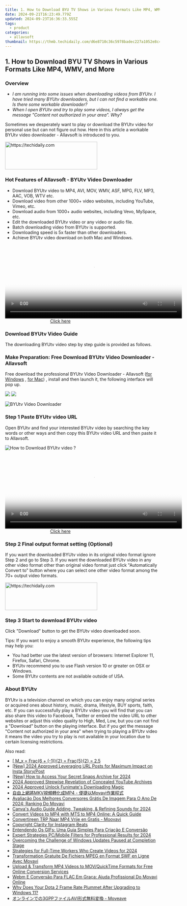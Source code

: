 ```yaml
---
title: 1. How to Download BYU TV Shows in Various Formats Like MP4, WMV, and More
date: 2024-09-21T16:23:49.779Z
updated: 2024-09-23T16:36:33.555Z
tags:
  - product
categories:
  - allavsoft
thumbnail: https://thmb.techidaily.com/d6e8710c36c5978badec227a1052e8c4e84f42f10c18f1adcfe6fd4f956e57b1.jpg
---
```


## 1. How to Download BYU TV Shows in Various Formats Like MP4, WMV, and More

### Overview

* _I am running into some issues when downloading videos from BYUtv. I have tried many BYUtv downloaders, but I can not find a workable one. Is there some workable downloader?_
* _When I open BYUtv and try to play some videos, I always get the message "Content not authorized in your area". Why?_

Sometimes we desperately want to play or download the BYUtv video for personal use but can not figure out how. Here in this article a workable BYUtv video downloader - Allavsoft is introduced to you.

<!-- affiliate ads begin -->
<a href="https://aligracehair.sjv.io/c/5597632/1934288/19272" target="_top" id="1934288">
  <img src="//a.impactradius-go.com/display-ad/19272-1934288" border="0" alt="https://techidaily.com" width="300" height="90"/>
</a>
<img height="0" width="0" src="https://aligracehair.sjv.io/i/5597632/1934288/19272" style="position:absolute;visibility:hidden;" border="0" />
<!-- affiliate ads end -->

### Hot Features of Allavsoft - BYUtv Video Downloader

* Download BYUtv video to MP4, AVI, MOV, WMV, ASF, MPG, FLV, MP3, AAC, VOB, WTV etc.
* Download video from other 1000+ video websites, including YouTube, Vimeo, etc.
* Download audio from 1000+ audio websites, including Vevo, MySpace, etc.
* Edit the downloaded BYUtv video or any video or audio file.
* Batch downloading video from BYUtv is supported.
* Downloading speed is 5x faster than other downloaders.
* Achieve BYUtv video download on both Mac and Windows.

<!-- affiliate ads begin -->
<span id="1982456">
					<video width="576" height="240" style="cursor:pointer"
           poster="//a.impactradius-go.com/display-clicktoplayimage/1982456.png"
           onclick="if(!this.playClicked){this.play();this.setAttribute('controls',true);this.playClicked=true;}">
	   <source src="//a.impactradius-go.com/display-ad/22993-1982456">
	   <img src="//a.impactradius-go.com/display-clicktoplayimage/1982456.png" style="border: none; height: 100%; width: 100%; object-fit: contain">
	</video>
	<div style="width:360px;text-align:center"><a href="javascript:window.open(decodeURIComponent('https%3A%2F%2Fhomestyler.sjv.io%2Fc%2F5597632%2F1982456%2F22993'), '_blank');void(0);">Click here</a></div>
</span>
<img height="0" width="0" src="https://imp.pxf.io/i/5597632/1982456/22993" style="position:absolute;visibility:hidden;" border="0" />
<!-- affiliate ads end -->

### Download BYUtv Video Guide

The downloading BYUtv video step by step guide is provided as follows.

### Make Preparation: Free Download BYUtv Video Downloader - Allavsoft

Free download the professional BYUtv Video Downloader - Allavsoft ([for Windows](https://tools.techidaily.com/allavsoft/products/) , [for Mac](https://tools.techidaily.com/allavsoft/products/)) , install and then launch it, the following interface will pop up.

[![](https://www.allavsoft.com/how-to/../images/how-to/free-download-win.jpg)](https://tools.techidaily.com/allavsoft/products/) [![](https://www.allavsoft.com/how-to/../images/how-to/free-download-mac.jpg)](https://tools.techidaily.com/allavsoft/products/)

![BYUtv Video Downloader](https://www.allavsoft.com/how-to/../images/allavsoft/screen-shot-600.jpg)

### Step 1 Paste BYUtv video URL

Open BYUtv and find your interested BYUtv video by searching the key words or other ways and then copy this BYUtv video URL and then paste it to Allavsoft.

![How to Download BYUtv video ?](https://www.allavsoft.com/how-to/../images/how-to/download-rtmp-video/download-rtmp-video.jpg)

<!-- affiliate ads begin -->
<span id="1983582">
					<video width="576" height="240" style="cursor:pointer"
           poster="//a.impactradius-go.com/display-clicktoplayimage/1983582.png"
           onclick="if(!this.playClicked){this.play();this.setAttribute('controls',true);this.playClicked=true;}">
	   <source src="//a.impactradius-go.com/display-ad/22993-1983582">
	   <img src="//a.impactradius-go.com/display-clicktoplayimage/1983582.png" style="border: none; height: 100%; width: 100%; object-fit: contain">
	</video>
	<div style="width:360px;text-align:center"><a href="javascript:window.open(decodeURIComponent('https%3A%2F%2Fhomestyler.sjv.io%2Fc%2F5597632%2F1983582%2F22993'), '_blank');void(0);">Click here</a></div>
</span>
<img height="0" width="0" src="https://imp.pxf.io/i/5597632/1983582/22993" style="position:absolute;visibility:hidden;" border="0" />
<!-- affiliate ads end -->

### Step 2 Final output format setting (Optional)

If you want the downloaded BYUtv video in its original video format ignore Step 2 and go to Step 3\. If you want the downloaded BYUtv video in any other video format other than original video format just click "Automatically Convert to" button where you can select one other video format among the 70+ output video formats.

<!-- affiliate ads begin -->
<a href="https://aligracehair.sjv.io/c/5597632/1925484/19272" target="_top" id="1925484">
  <img src="//a.impactradius-go.com/display-ad/19272-1925484" border="0" alt="https://techidaily.com" width="300" height="90"/>
</a>
<img height="0" width="0" src="https://aligracehair.sjv.io/i/5597632/1925484/19272" style="position:absolute;visibility:hidden;" border="0" />
<!-- affiliate ads end -->

### Step 3 Start to download BYUtv video

Click "Download" button to get the BYUtv video downloaded soon.

Tips: If you want to enjoy a smooth BYUtv experience, the following tips may help you:

* You had better use the latest version of browsers: Internet Explorer 11, Firefox, Safari, Chrome.
* BYUtv recommend you to use Flash version 10 or greater on OSX or Windows.
* Some BYUtv contents are not available outside of USA.

### About BYUtv

BYUtv is a television channel on which you can enjoy many original series or acquired ones about history, music, drama, lifestyle, BUY sports, faith, etc. If you can successfully play a BYUtv video you will find that you can also share this video to Facebook, Twitter or embed the video URL to other websites or adjust this video quality to High, Med, Low, but you can not find a "Download" button on the playing interface. But if you get the message "Content not authorized in your area" when trying to playing a BYUtv video it means the video you try to play is not available in your location due to certain licensing restrictions.

<ins class="adsbygoogle"
     style="display:block"
     data-ad-format="autorelaxed"
     data-ad-client="ca-pub-7571918770474297"
     data-ad-slot="1223367746"></ins>

<ins class="adsbygoogle"
     style="display:block"
     data-ad-client="ca-pub-7571918770474297"
     data-ad-slot="8358498916"
     data-ad-format="auto"
     data-full-width-responsive="true"></ins>

<span class="atpl-alsoreadstyle">Also read:</span>
<div><ul>
<li><a href="https://win-outstanding.techidaily.com/1726227570017-mx-frac6-plus-12-frac52-25/"><u> [ M_x = Frac{6 + (-1)}{2} = Frac{5}{2} = 2.5 </u></a></li>
<li><a href="https://instagram-video-files.techidaily.com/new-2024-approved-leveraging-url-posts-for-maximum-impact-on-insta-storypost/"><u>[New] 2024 Approved Leveraging URL Posts for Maximum Impact on Insta Story/Post</u></a></li>
<li><a href="https://snapchat-videos.techidaily.com/new-how-to-access-your-secret-snaps-archive-for-2024/"><u>[New] How to Access Your Secret Snaps Archive for 2024</u></a></li>
<li><a href="https://youtube-zero.techidaily.com/approved-stepwise-revelation-of-concealed-youtube-archives/"><u>2024 Approved Stepwise Revelation of Concealed YouTube Archives</u></a></li>
<li><a href="https://some-approaches.techidaily.com/2024-approved-unlock-funimates-downloading-magic/"><u>2024 Approved Unlock Funimate's Downloading Magic</u></a></li>
<li><a href="https://win-outstanding.techidaily.com/1726224725872-mkvmp4-movavi/"><u>自由上網將MKV視頻轉化成MP4 - 便捷以Movavi作業程式</u></a></li>
<li><a href="https://win-outstanding.techidaily.com/avaliacao-dos-melhores-conversores-gratis-de-imagem-para-o-ano-de-2024-ranking-do-movavi/"><u>Avaliação Dos Melhores Conversores Grátis De Imagem Para O Ano De 2024: Ranking Do Movavi</u></a></li>
<li><a href="https://extra-lessons.techidaily.com/canvas-audio-guide-adding-tweaking-and-refining-sounds-for-2024/"><u>Canva's Audio Guide Adding, Tweaking, & Refining Sounds for 2024</u></a></li>
<li><a href="https://win-outstanding.techidaily.com/convert-videos-to-mp4-with-mts-to-mp4-online-a-quick-guide/"><u>Convert Videos to MP4 with MTS to MP4 Online: A Quick Guide</u></a></li>
<li><a href="https://win-outstanding.techidaily.com/convertireen-trp-naar-mp4-vrije-en-gratis-moovavi/"><u>Convertireen TRP Naar MP4 Vrije en Gratis - Moovavi</u></a></li>
<li><a href="https://instagram-video-recordings.techidaily.com/copyright-clarity-for-instagram-beats/"><u>Copyright Clarity for Instagram Beats</u></a></li>
<li><a href="https://win-outstanding.techidaily.com/entendendo-os-gifs-uma-guia-simples-para-criacao-e-conversao/"><u>Entendendo Os GIFs: Uma Guia Simples Para Criação E Conversão</u></a></li>
<li><a href="https://fox-links.techidaily.com/expert-strategies-pcmobile-filters-for-professional-results-for-2024/"><u>Expert Strategies PC/Mobile Filters for Professional Results for 2024</u></a></li>
<li><a href="https://win-howtos.techidaily.com/overcoming-the-challenge-of-windows-updates-paused-at-completion-stage/"><u>Overcoming the Challenge of Windows Updates Paused at Completion Stage</u></a></li>
<li><a href="https://facebook-video-share.techidaily.com/strategies-for-full-time-workers-who-create-videos-for-2024/"><u>Strategies for Full-Time Workers Who Create Videos for 2024</u></a></li>
<li><a href="https://win-outstanding.techidaily.com/transformation-gratuite-de-fichiers-mpeg-en-format-swf-en-ligne-avec-movavi/"><u>Transformation Gratuite De Fichiers MPEG en Format SWF en Ligne Avec Movavi</u></a></li>
<li><a href="https://win-outstanding.techidaily.com/upload-and-transform-mp4-videos-to-movquicktime-formats-for-free-online-conversion-services/"><u>Upload & Transform MP4 Videos to MOV/QuickTime Formats for Free Online Conversion Services</u></a></li>
<li><a href="https://win-outstanding.techidaily.com/webm-e-conversao-para-flac-em-graca-ajuda-profissional-do-movavi-online/"><u>Webm E Conversão Para FLAC Em Graça: Ajuda Profissional Do Movavi Online</u></a></li>
<li><a href="https://win-solutions.techidaily.com/why-does-your-dota-2-frame-rate-plummet-after-upgrading-to-windows-11/"><u>Why Does Your Dota 2 Frame Rate Plummet After Upgrading to Windows 11?</u></a></li>
<li><a href="https://win-outstanding.techidaily.com/3gppavi-moveave/"><u>オンラインでの3GPPファイルAVI形式無料変換 - Moveave</u></a></li>
</ul></div>

